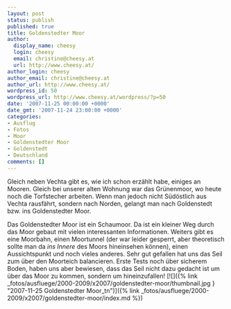 ```yaml
---
layout: post
status: publish
published: true
title: Goldenstedter Moor
author:
  display_name: cheesy
  login: cheesy
  email: christine@cheesy.at
  url: http://www.cheesy.at/
author_login: cheesy
author_email: christine@cheesy.at
author_url: http://www.cheesy.at/
wordpress_id: 50
wordpress_url: http://www.cheesy.at/wordpress/?p=50
date: '2007-11-25 00:00:00 +0000'
date_gmt: '2007-11-24 23:00:00 +0000'
categories:
- Ausflug
- Fotos
- Moor
- Goldenstedter Moor
- Goldenstedt
- Deutschland
comments: []
---
```

<!--:de--><!-- 4229-->Gleich neben Vechta gibt es, wie ich schon erzählt habe, einiges an Mooren. Gleich bei unserer alten Wohnung war das Grünenmoor, wo heute noch die Torfstecher arbeiten. Wenn man jedoch nicht Südöstlich aus Vechta rausfährt, sondern nach Norden, gelangt man nach Goldenstedt bzw. ins Goldenstedter Moor.
Das Goldenstedter Moor ist ein Schaumoor. Da ist ein kleiner Weg durch das Moor gebaut mit vielen interessanten Informationen. Weiters gibt es eine Moorbahn, einen Moortunnel (der war leider gesperrt, aber theoretisch sollte man da _ins Innere_ des Moors hineinsehen können), einen Aussichtspunkt und noch vieles anderes.
Sehr gut gefallen hat uns das Seil zum über den Moorteich balancieren. Erste Tests noch über sicherem Boden, haben uns aber bewiesen, dass das Seil nicht dazu gedacht ist um über das Moor zu kommen, sondern um hineinzufallen!
[![]({% link _fotos/ausfluege/2000-2009/x2007/goldenstedter-moor/thumbnail.jpg } "2007-11-25 Goldenstedter Moor\_tn")]({% link _fotos/ausfluege/2000-2009/x2007/goldenstedter-moor/index.md %})
